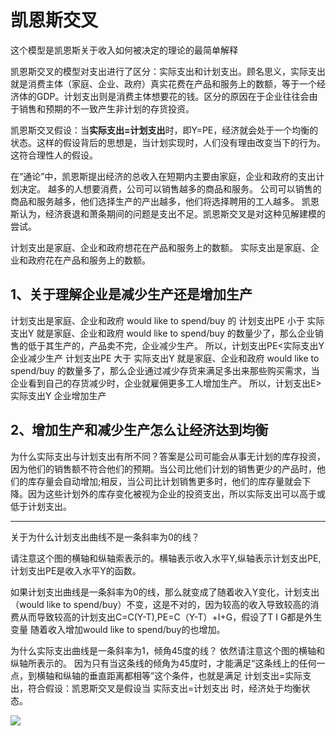 # 凯恩斯交叉

这个模型是凯恩斯关于收入如何被决定的理论的最简单解释

凯恩斯交叉的模型对支出进行了区分：实际支出和计划支出。顾名思义，实际支出就是消费主体（家庭、企业、政府）真实花费在产品和服务上的数额，等于一个经济体的GDP。计划支出则是消费主体想要花的钱。区分的原因在于企业往往会由于销售和预期的不一致产生非计划的存货投资。 

凯恩斯交叉假设：当**实际支出=计划支出**时，即Y=PE，经济就会处于一个均衡的状态。这样的假设背后的思想是，当计划实现时，人们没有理由改变当下的行为。这符合理性人的假设。

在“通论”中，凯恩斯提出经济的总收入在短期内主要由家庭，企业和政府的支出计划决定。 越多的人想要消费，公司可以销售越多的商品和服务。 公司可以销售的商品和服务越多，他们选择生产的产出越多，他们将选择聘用的工人越多。 凯恩斯认为，经济衰退和萧条期间的问题是支出不足。凯恩斯交叉是对这种见解建模的尝试。


计划支出是家庭、企业和政府想花在产品和服务上的数额。
实际支出是家庭、企业和政府花在产品和服务上的数额。


## 1、关于理解企业是减少生产还是增加生产
计划支出是家庭、企业和政府 would like to spend/buy 的
计划支出PE 小于 实际支出Y 就是家庭、企业和政府 would like to spend/buy 的数量少了，那么企业销售的低于其生产的，产品卖不完，企业减少生产。
所以，计划支出PE<实际支出Y  企业减少生产
计划支出PE 大于 实际支出Y 就是家庭、企业和政府 would like to spend/buy 的数量多了，那么企业通过减少存货来满足多出来那些购买需求，当企业看到自己的存货减少时，企业就雇佣更多工人增加生产。
所以，计划支出E>实际支出Y  企业增加生产

## 2、增加生产和减少生产怎么让经济达到均衡
为什么实际支出与计划支出有所不同？答案是公司可能会从事无计划的库存投资，因为他们的销售额不符合他们的预期。当公司比他们计划的销售更少的产品时，他们的库存量会自动增加;相反，当公司比计划销售更多时，他们的库存量就会下降。因为这些计划外的库存变化被视为企业的投资支出，所以实际支出可以高于或低于计划支出。


---
关于为什么计划支出曲线不是一条斜率为0的线？

请注意这个图的横轴和纵轴索表示的。横轴表示收入水平Y,纵轴表示计划支出PE,计划支出PE是收入水平Y的函数。

如果计划支出曲线是一条斜率为0的线，那么就变成了随着收入Y变化，计划支出（would like to spend/buy）不变，这是不对的，因为较高的收入导致较高的消费从而导致较高的计划支出C=C(Y-T),PE=C（Y-T）+I+G，假设了T I G都是外生变量 随着收入增加would like to spend/buy的也增加。

为什么实际支出曲线是一条斜率为1，倾角45度的线？
依然请注意这个图的横轴和纵轴所表示的。
因为只有当这条线的倾角为45度时，才能满足“这条线上的任何一点，到横轴和纵轴的垂直距离都相等”这个条件，也就是满足 计划支出=实际支出，符合假设：凯恩斯交叉是假设当 实际支出=计划支出 时，经济处于均衡状态。


![](https://i0.hdslb.com/bfs/article/91f6b19290e3c2391dbe4b9f03a3f3635ffb0bd3.png@930w_470h_progressive.webp)
